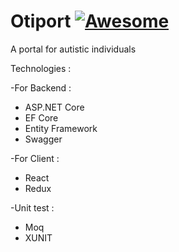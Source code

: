 # Otiport   [![Awesome](https://cdn.rawgit.com/sindresorhus/awesome/d7305f38d29fed78fa85652e3a63e154dd8e8829/media/badge.svg)](#)

A portal for autistic individuals

Technologies :

-For Backend :
 * ASP.NET Core
 * EF Core
 * Entity Framework
 * Swagger


-For Client :
 * React
 * Redux


-Unit test :
 * Moq
 * XUNIT
